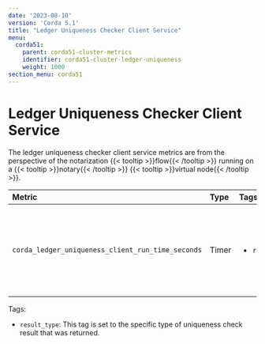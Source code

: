 ```yaml
---
date: '2023-08-10'
version: 'Corda 5.1'
title: "Ledger Uniqueness Checker Client Service"
menu:
  corda51:
    parent: corda51-cluster-metrics
    identifier: corda51-cluster-ledger-uniqueness
    weight: 1000
section_menu: corda51
---
```


# Ledger Uniqueness Checker Client Service

The ledger uniqueness checker client service metrics are from the perspective of the notarization {{< tooltip >}}flow{{< /tooltip >}} running on a {{< tooltip >}}notary{{< /tooltip >}} {{< tooltip >}}virtual node{{< /tooltip >}}.

<style>
table th:first-of-type {
    width: 25%;
}
table th:nth-of-type(2) {
    width: 10%;
}
table th:nth-of-type(3) {
    width: 20%;
}
table th:nth-of-type(4) {
    width: 45%;
}
</style>

| Metric | Type | Tags | Description |
| :----------- | :----------- | :----------- | :----------- |
| `corda_ledger_uniqueness_client_run_time_seconds` | Timer | <ul><li>`result_type`</li></ul> | The time taken from requesting a uniqueness check to a response being received. |

Tags:
* `result_type`: This tag is set to the specific type of uniqueness check result that was returned.
